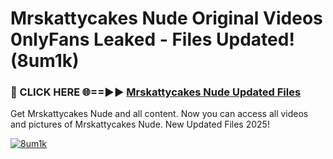 # Mrskattycakes Nude Original Videos 0nlyFans Leaked - Files Updated! (8um1k)

<h3>🔴 CLICK HERE 🌐==►► <a href="https://tinyurl.com/52m3yx9h" rel="nofollow">Mrskattycakes Nude Updated Files</a></h3>

Get Mrskattycakes Nude and all content. Now you can access all videos and pictures of Mrskattycakes Nude. New Updated Files 2025!

[![8um1k](https://i.imgur.com/TnHtlc8.gif)](https://tinyurl.com/52m3yx9h)
